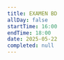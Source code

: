 ```yaml
---
title: EXAMEN BD
allDay: false
startTime: 16:00
endTime: 18:00
date: 2025-05-22
completed: null
---
```

